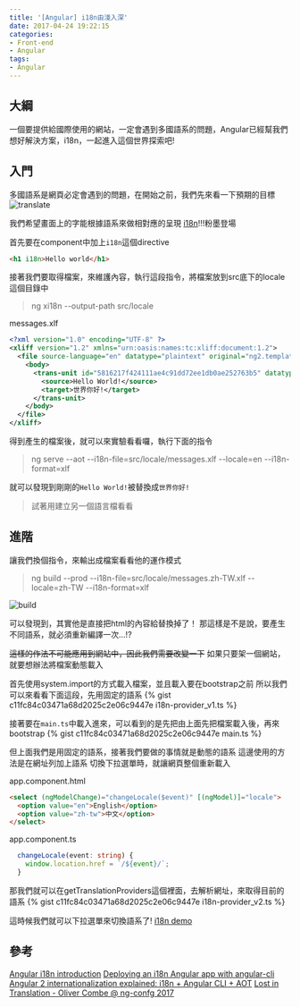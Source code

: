 ```yaml
---
title: '[Angular] i18n由淺入深'
date: 2017-04-24 19:22:15
categories:
- Front-end
- Angular
tags:
- Angular
---
```


## 大綱
一個要提供給國際使用的網站，一定會遇到多國語系的問題，Angular已經幫我們想好解決方案，i18n，一起進入這個世界探索吧!

<!--more-->

## 入門
多國語系是網頁必定會遇到的問題，在開始之前，我們先來看一下預期的目標
![translate](translate.gif)

我們希望畫面上的字能根據語系來做相對應的呈現
[i18n](https://angular.io/docs/ts/latest/cookbook/i18n.html)!!!粉墨登場

首先要在component中加上`i18n`這個directive
``` html
<h1 i18n>Hello world</h1>
```

接著我們要取得檔案，來維護內容，執行這段指令，將檔案放到src底下的locale這個目錄中
> ng xi18n --output-path src/locale

messages.xlf
``` xml
<?xml version="1.0" encoding="UTF-8" ?>
<xliff version="1.2" xmlns="urn:oasis:names:tc:xliff:document:1.2">
  <file source-language="en" datatype="plaintext" original="ng2.template">
    <body>
      <trans-unit id="5816217f424111ae4c91dd72ee1db0ae252763b5" datatype="html">
        <source>Hello World!</source>
        <target>世界你好!</target>
      </trans-unit>
    </body>
  </file>
</xliff>
```

得到產生的檔案後，就可以來實驗看看囉，執行下面的指令
> ng serve --aot --i18n-file=src/locale/messages.xlf --locale=en --i18n-format=xlf

就可以發現到剛剛的`Hello World!`被替換成`世界你好!`

> 試著用建立另一個語言檔看看

## 進階
讓我們換個指令，來輸出成檔案看看他的運作模式
> ng build --prod --i18n-file=src/locale/messages.zh-TW.xlf --locale=zh-TW --i18n-format=xlf

![build](build.png)

可以發現到，其實他是直接把html的內容給替換掉了！
那這樣是不是說，要產生不同語系，就必須重新編譯一次...!?

~~這樣的作法不可能應用到網站中，因此我們需要改變一下~~
如果只要架一個網站，就要想辦法將檔案動態載入

首先使用system.import的方式載入檔案，並且載入要在bootstrap之前
所以我們可以來看看下面這段，先用固定的語系
{% gist c11fc84c03471a68d2025c2e06c9447e i18n-provider_v1.ts %}

接著要在`main.ts`中載入進來，可以看到的是先把由上面先把檔案載入後，再來bootstrap
{% gist c11fc84c03471a68d2025c2e06c9447e main.ts %}

但上面我們是用固定的語系，接著我們要做的事情就是動態的語系
這邊使用的方法是在網址列加上語系
切換下拉選單時，就讓網頁整個重新載入

app.component.html
``` html
<select (ngModelChange)="changeLocale($event)" [(ngModel)]="locale">
  <option value="en">English</option>
  <option value="zh-tw">中文</option>
</select>
```

app.component.ts
``` ts
  changeLocale(event: string) {
    window.location.href = `/${event}/`;
  }
```

那我們就可以在getTranslationProviders這個裡面，去解析網址，來取得目前的語系
{% gist c11fc84c03471a68d2025c2e06c9447e i18n-provider_v2.ts %}

這時候我們就可以下拉選單來切換語系了!
[i18n demo](https://github.com/jiaming0708/i18nDemo)

## 參考
[Angular i18n introduction](https://angular.io/docs/ts/latest/cookbook/i18n.html)
[Deploying an i18n Angular app with angular-cli](https://medium.com/@feloy/deploying-an-i18n-angular-app-with-angular-cli-fc788f17e358)
[Angular 2 internationalization explained: i18n + Angular CLI + AOT](http://blog.danieleghidoli.it/2017/01/15/i18n-angular-cli-aot/)
[Lost in Translation - Oliver Combe @ ng-confg 2017](https://youtu.be/dihyu1a2bPc)